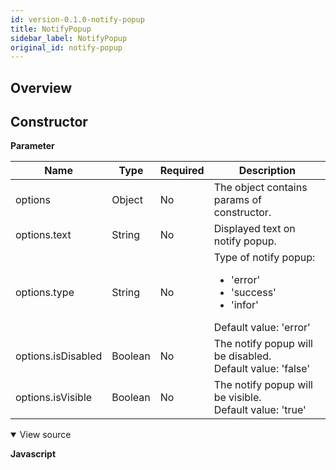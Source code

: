 ```yaml
---
id: version-0.1.0-notify-popup
title: NotifyPopup
sidebar_label: NotifyPopup
original_id: notify-popup
---
```


## Overview

## Constructor

**Parameter**

| Name               | Type    | Required | Description                                                          |
| ------------------ | ------- | -------- | -------------------------------------------------------------------- |
| options            | Object  | No       | The object contains params of constructor.                           |
| options.text       | String  | No       | Displayed text on notify popup.                                      |
| options.type       | String  | No       | Type of notify popup:<ul><li> 'error' </li><li> 'success'</li><li> 'infor' </li></ul> Default value: 'error' |
| options.isDisabled | Boolean | No       | The notify popup will be disabled. <br> Default value: 'false' |
| options.isVisible  | Boolean | No       | The notify popup will be visible. <br> Default value: 'true'   |

<details class="tab-container" open> <Summary>View source</Summary>

**Javascript**
```

```
</details>